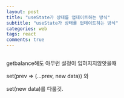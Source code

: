 ```yaml
---
layout: post
title: "useState가 상태를 업데이트하는 방식"
subtitle: "useState가 상태를 업데이트하는 방식"
categories: web
tags: react
comments: true
---
```


##

getbalance해도 아무런 설정이 입혀지지않앗을때

set(prev => (...prev, new data)) 와

set(new data)를 다룰것.
